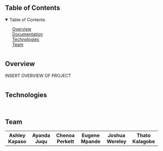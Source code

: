 
<!---------------------------------- TABLE OF CONTENTS ---------------------------------->
<h2 id="table-of-contents">Table of Contents</h2>

<details open="open">
    <summary>Table of Contents</summary>
    <ol style="list-style: none">
        <li><a href="#overview">Overview</a></li>
        <li><a href="#documentation">Documentation</a></li>
        <li><a href="#technologies">Technologies</a></li>
        <li><a href="#team">Team</a></li>
    </ol>
</details>

<img alt="" src="https://raw.githubusercontent.com/andreasbm/readme/master/assets/lines/purple.png">

<!--------------------------------------- OVERVIEW -------------------------------------->
<h2 id="overview">Overview</h2>

<p>
  INSERT OVERVIEW OF PROJECT
<p>

<img alt="" src="https://raw.githubusercontent.com/andreasbm/readme/master/assets/lines/purple.png">


<!------------------------------------- TECHNOLOGIES ------------------------------------>
<h2 id="technologies">Technologies</h2>

<div>
    <img alt="" src="https://img.shields.io/badge/c++-%2300599C.svg?style=for-the-badge&logo=c%2B%2B&logoColor=white">
    <img alt="" src="https://img.shields.io/badge/adobe-%23FF0000.svg?style=for-the-badge&logo=adobe&logoColor=white">
    <img alt="" src="https://img.shields.io/badge/javascript-%23323330.svg?style=for-the-badge&logo=javascript&logoColor=%23F7DF1E">
    <img alt="" src="https://img.shields.io/badge/html5-%23E34F26.svg?style=for-the-badge&logo=html5&logoColor=white">
    <img alt="" src="https://img.shields.io/badge/css3-%231572B6.svg?style=for-the-badge&logo=css3&logoColor=white">
</div>

<img alt="" src="https://raw.githubusercontent.com/andreasbm/readme/master/assets/lines/purple.png">

<!----------------------------------------- TEAM ---------------------------------------->
<h2 id="team">Team</h2>

<table>
	<tr>
		<th style="text-align:center">Ashley Kapaso</th>
		<th style="text-align:center">Ayanda Juqu</th>
		<th style="text-align:center">Chenoa Perkett</th>
		<th style="text-align:center">Eugene Mpande</th>
		<th style="text-align:center">Joshua Wereley</th>
        <th style="text-align:center">Thato Kalagobe</th>
	</tr>
</table>

<img alt="" src="https://raw.githubusercontent.com/andreasbm/readme/master/assets/lines/purple.png">
